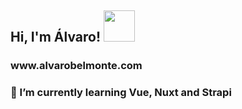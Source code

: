 <h2> Hi, I'm Álvaro! <img src="https://media.giphy.com/media/K08z0ek0YyTmw/giphy.gif" width="50"></h2>

<h3> www.alvarobelmonte.com</h3>
<h3>🌱 I’m currently learning Vue, Nuxt and Strapi</h3>





<!--
**alvarobelmonte/alvarobelmonte** is a ✨ _special_ ✨ repository because its `README.md` (this file) appears on your GitHub profile.

### Hi there 👋
- My website => www.alvarobelmonte.com
- 🌱 I’m currently learning Vue, Nuxt, Tailwind and Strapi

Here are some ideas to get you started:

- 🔭 I’m currently working on ...
- 🌱 I’m currently learning ...
- 👯 I’m looking to collaborate on ...
- 🤔 I’m looking for help with ...
- 💬 Ask me about ...
- 📫 How to reach me: ...
- 😄 Pronouns: ...
- ⚡ Fun fact: ...
-->
